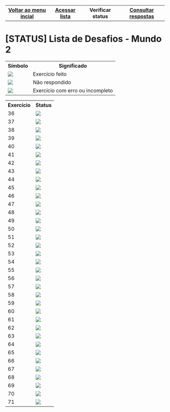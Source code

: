 

  

<table class="gn-seletable">
<tbody><tr>
<th><a href="https://github.com/RayaneGomes97/Exercicios_Python/blob/master/README.md"> Voltar ao menu incial</a></th>
<th><a href="https://github.com/RayaneGomes97/Exercicios_Python/blob/master/Mundo%202/Lista_mundo2.md">Acessar lista </a></th>
<th>Verificar status </th>
  <th><a href="https://github.com/RayaneGomes97/Exercicios_Python/tree/master/Mundo%202/Resolu%C3%A7%C3%A3o">Consultar respostas</a></th></table>

  
  <h1> [STATUS] Lista de Desafios - Mundo 2 </h1>	
  
<!-- -----------------  SIGNIFICADO DA TABELA --------------------------------------- -->
 
  <table class="gn-seletable">
<tbody><tr>
<th>Símbolo</th>
<th>Significado</th></tr>

<tr><td><img src="https://github.com/RayaneGomes97/Imagens/blob/master/Status%20para%20exercicios/ok.png"></td><td>Exercício feito</td></tr><tr><td><img src="https://github.com/RayaneGomes97/Imagens/blob/master/Status%20para%20exercicios/no.png"></td><td>Não respondido</td></tr><tr><td><img src="https://github.com/RayaneGomes97/Imagens/blob/master/Status%20para%20exercicios/erro.png"></td><td>Exercício com erro ou incompleto</td></tr></tbody></table>
 
  
<!-- ----------------------  PARA ALTERAR
    FEITO: https://github.com/RayaneGomes97/Imagens/blob/master/Status%20para%20exercicios/ok.png
NÃO FEITO: https://github.com/RayaneGomes97/Imagens/blob/master/Status%20para%20exercicios/ok.png
 COM ERRO: https://github.com/RayaneGomes97/Imagens/blob/master/Status%20para%20exercicios/erro.png

                          
                   
 ------------------------- --> 
<table class="gn-seletable">
<tbody><tr>
<th>Exercício</th>
<th>Status</th></tr>
<tr>
<td>36</td>
<td><img src="https://github.com/RayaneGomes97/Imagens/blob/master/Status%20para%20exercicios/ok.png"></td></tr>
<tr><td>37</td><td><img src="https://github.com/RayaneGomes97/Imagens/blob/master/Status%20para%20exercicios/ok.png"></td></tr><tr><td>38</td><td><img src="https://github.com/RayaneGomes97/Imagens/blob/master/Status%20para%20exercicios/ok.png"></td></tr><tr><td>39</td><td><img src="https://github.com/RayaneGomes97/Imagens/blob/master/Status%20para%20exercicios/ok.png"></td></tr><tr><td>40</td><td><img src="https://github.com/RayaneGomes97/Imagens/blob/master/Status%20para%20exercicios/ok.png"></td></tr><tr><td>41</td><td><img src="https://github.com/RayaneGomes97/Imagens/blob/master/Status%20para%20exercicios/ok.png"></td></tr><tr><td>42</td><td><img src="https://github.com/RayaneGomes97/Imagens/blob/master/Status%20para%20exercicios/ok.png"></td></tr><tr><td>43</td><td><img src="https://github.com/RayaneGomes97/Imagens/blob/master/Status%20para%20exercicios/ok.png"></td></tr><tr><td>44</td><td><img src="https://github.com/RayaneGomes97/Imagens/blob/master/Status%20para%20exercicios/ok.png"></td></tr><tr><td>45</td><td><img src="https://github.com/RayaneGomes97/Imagens/blob/master/Status%20para%20exercicios/ok.png"></td></tr><tr><td>46</td><td><img src="https://github.com/RayaneGomes97/Imagens/blob/master/Status%20para%20exercicios/ok.png"></td></tr><tr><td>47</td><td><img src="https://github.com/RayaneGomes97/Imagens/blob/master/Status%20para%20exercicios/ok.png"></td></tr><tr><td>48</td><td><img src="https://github.com/RayaneGomes97/Imagens/blob/master/Status%20para%20exercicios/ok.png"></td></tr><tr><td>49</td><td><img src="https://github.com/RayaneGomes97/Imagens/blob/master/Status%20para%20exercicios/ok.png"></td></tr><tr><td>50</td><td><img src="https://github.com/RayaneGomes97/Imagens/blob/master/Status%20para%20exercicios/ok.png"></td></tr><tr><td>51</td><td><img src="https://github.com/RayaneGomes97/Imagens/blob/master/Status%20para%20exercicios/ok.png"></td></tr><tr><td>52</td><td><img src="https://github.com/RayaneGomes97/Imagens/blob/master/Status%20para%20exercicios/ok.png"></td></tr><tr><td>53</td><td><img src="https://github.com/RayaneGomes97/Imagens/blob/master/Status%20para%20exercicios/ok.png"></td></tr><tr><td>54</td><td><img src="https://github.com/RayaneGomes97/Imagens/blob/master/Status%20para%20exercicios/ok.png"></td></tr><tr><td>55</td><td><img src="https://github.com/RayaneGomes97/Imagens/blob/master/Status%20para%20exercicios/ok.png"></td></tr><tr><td>56</td><td><img src="https://github.com/RayaneGomes97/Imagens/blob/master/Status%20para%20exercicios/ok.png"></td></tr><tr><td>57</td><td><img src="https://github.com/RayaneGomes97/Imagens/blob/master/Status%20para%20exercicios/ok.png"></td></tr><tr><td>58</td><td><img src="https://github.com/RayaneGomes97/Imagens/blob/master/Status%20para%20exercicios/ok.png"></td></tr><tr><td>59</td><td><img src="https://github.com/RayaneGomes97/Imagens/blob/master/Status%20para%20exercicios/ok.png"></td></tr><tr><td>60</td><td><img src="https://github.com/RayaneGomes97/Imagens/blob/master/Status%20para%20exercicios/ok.png"></td></tr><tr><td>61</td><td><img src="https://github.com/RayaneGomes97/Imagens/blob/master/Status%20para%20exercicios/ok.png"></td></tr><tr><td>62</td><td><img src="https://github.com/RayaneGomes97/Imagens/blob/master/Status%20para%20exercicios/erro.png"></td></tr><tr><td>63</td><td><img src="https://github.com/RayaneGomes97/Imagens/blob/master/Status%20para%20exercicios/ok.png"></td></tr><tr><td>64</td><td><img src="https://github.com/RayaneGomes97/Imagens/blob/master/Status%20para%20exercicios/ok.png"></td></tr><tr><td>65</td><td><img src="https://github.com/RayaneGomes97/Imagens/blob/master/Status%20para%20exercicios/ok.png"></td></tr><tr><td>66</td><td><img src="https://github.com/RayaneGomes97/Imagens/blob/master/Status%20para%20exercicios/ok.png"></td></tr><tr><td>67</td><td><img src="https://github.com/RayaneGomes97/Imagens/blob/master/Status%20para%20exercicios/ok.png"></td></tr><tr><td>68</td><td><img src="https://github.com/RayaneGomes97/Imagens/blob/master/Status%20para%20exercicios/ok.png"></td></tr><tr><td>69</td><td><img src="https://github.com/RayaneGomes97/Imagens/blob/master/Status%20para%20exercicios/no.png"></td></tr><tr><td>70</td><td><img src="https://github.com/RayaneGomes97/Imagens/blob/master/Status%20para%20exercicios/ok.png"></td></tr><tr><td>71</td><td><img src="https://github.com/RayaneGomes97/Imagens/blob/master/Status%20para%20exercicios/ok.png"></td></tr></tbody></table>
